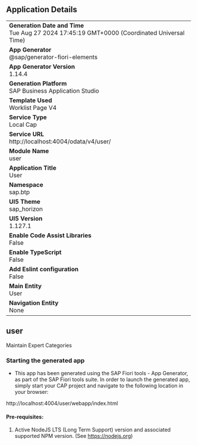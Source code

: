 ## Application Details
|               |
| ------------- |
|**Generation Date and Time**<br>Tue Aug 27 2024 17:45:19 GMT+0000 (Coordinated Universal Time)|
|**App Generator**<br>@sap/generator-fiori-elements|
|**App Generator Version**<br>1.14.4|
|**Generation Platform**<br>SAP Business Application Studio|
|**Template Used**<br>Worklist Page V4|
|**Service Type**<br>Local Cap|
|**Service URL**<br>http://localhost:4004/odata/v4/user/|
|**Module Name**<br>user|
|**Application Title**<br>User|
|**Namespace**<br>sap.btp|
|**UI5 Theme**<br>sap_horizon|
|**UI5 Version**<br>1.127.1|
|**Enable Code Assist Libraries**<br>False|
|**Enable TypeScript**<br>False|
|**Add Eslint configuration**<br>False|
|**Main Entity**<br>User|
|**Navigation Entity**<br>None|

## user

Maintain Expert Categories

### Starting the generated app

-   This app has been generated using the SAP Fiori tools - App Generator, as part of the SAP Fiori tools suite.  In order to launch the generated app, simply start your CAP project and navigate to the following location in your browser:

http://localhost:4004/user/webapp/index.html

#### Pre-requisites:

1. Active NodeJS LTS (Long Term Support) version and associated supported NPM version.  (See https://nodejs.org)


